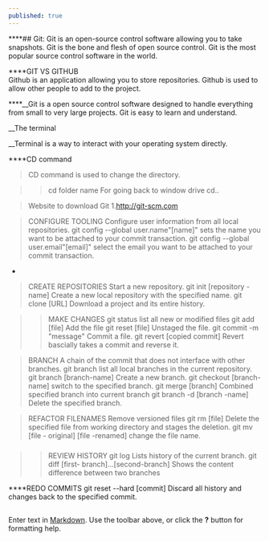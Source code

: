```yaml
---
published: true
---
```



****## Git:
Git is an open-source control software allowing you to take snapshots.
Git is the bone and flesh of open source control.
Git is the most popular source control software in the world.

****GIT VS GITHUB	
Github is an application allowing you to store repositories.
Github is used to allow other people to add to the project.

****__Git is a open source control software designed to handle everything from small to very large projects.
Git is easy to learn and understand.

__The terminal

__Terminal is a way to interact with your operating system directly.
 

****CD command

>CD command is used to change the directory.

>>cd folder name 
For going back to window drive 
cd..

>Website to download Git 
1.http://git-scm.com

>CONFIGURE TOOLING
Configure user information from all local repositories.
git config --global user.name"[name]"
sets the name you want to be attached to your commit transaction.
git config --global user.email"[email]"
select the email you want to be attached to your commit transaction.

-
>CREATE REPOSITORIES
Start a new repository.
git init [repository - name]
Create a new local repository with the specified name.
git clone [URL]
Download a project and its entire history.

>>MAKE CHANGES
git status
list all new or modified files
git add [file]
Add the file
git reset [file]
Unstaged the file.
git commit -m "message"
Commit a file.
git revert [copied commit]
Revert bascially takes a commit and reverse it.

>BRANCH
A chain of the commit that does not interface with other branches.
git branch 
list all local branches in the current repository.
git branch [branch-name]
Create a new branch.
git checkout [branch-name]
switch to the specified branch.
git merge [branch]
Combined specified branch into current branch
git branch -d [branch -name]
Delete the specified branch.


>REFACTOR FILENAMES
Remove versioned files
git rm [file]
Delete the specified file from working directory and stages the deletion.
git mv [file - original] [file -renamed]
change the file name.

###

>>REVIEW HISTORY
git log 
Lists history of the current branch.
git diff [first- branch]...[second-branch]
Shows the content difference between two branches


****REDO COMMITS
git reset --hard [commit]
Discard all history and changes back to the specified commit.
 

##



Enter text in [Markdown](http://daringfireball.net/projects/markdown/). Use the toolbar above, or click the **?** button for formatting help.
